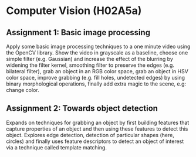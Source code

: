 # Computer Vision (H02A5a)

## Assignment 1: Basic image processing
Apply some basic image processing techniques to a one minute video using the OpenCV library. 
Show the video in grayscale as a baseline, choose one simple filter (e.g. Gaussian) and increase the effect of the blurring by widening the filter kernel, smoothing filter to preserve the edges (e.g. bilateral filter), grab an object in an RGB color space, grab an object in HSV color space, improve grabbing (e.g. fill holes, undetected edges) by using binary morphological operations, finally add extra magic to the scene, e.g: change color.

## Assignment 2: Towards object detection
Expands on techniques for grabbing an object by first building features that capture properties of an object and then using these features to detect this object. Explores edge detection, detection of particular shapes (here, circles) and finally uses feature descriptors to detect an object of interest via a technique called template matching.

